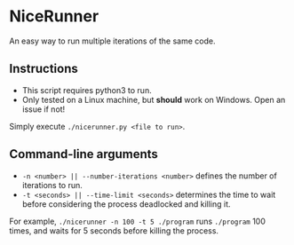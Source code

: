 # NiceRunner
An easy way to run multiple iterations of the same code.

## Instructions

- This script requires python3 to run.
- Only tested on a Linux machine, but **should** work on Windows. Open an issue if not!

Simply execute `./nicerunner.py <file to run>`.

## Command-line arguments

- `-n <number> || --number-iterations <number>` defines the number of iterations to run.
- `-t <seconds> || --time-limit <seconds>` determines the time to wait before considering the process deadlocked and killing it.

For example, `./nicerunner -n 100 -t 5 ./program` runs `./program` 100 times, and waits for 5 seconds before killing the process.
